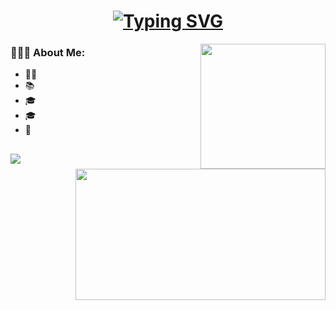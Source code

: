 <h1 align="center">
  <a href="https://git.io/typing-svg"><img src="https://readme-typing-svg.demolab.com?font=Impact+Code&color=ffffff&size=30&pause=500&center=true&vCenter=true&random=false&width=435&lines=Hello World! I'm Allan 👋🏻;20+years%2C+Curitiba-PR" alt="Typing SVG" /></a>
</h1>

<p><img src="https://github.com/allanrodigo/allanrodigo/assets/82844338/21758dc7-1d40-4aa2-9fa2-2fe3859a13aa" width="200" height="200" align="right"></p>
  
<h3>🙋🏻‍♂️&nbsp;About Me:</h3>

- 👨‍💻 
- 📚 
- 🎓 
- 🎓 
- 📧 


##


  <img src="https://github-readme-stats.vercel.app/api?username=allanrodigo&theme=vue-dark&show_icons=true" align="left">
  <img width="400" height="210" align="right" src='https://github-readme-stats.vercel.app/api/top-langs/?username=allanrodigo&theme=vue-dark&show_icons=true&hide_border=true&layout=compact'>


